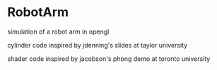 # RobotArm

simulation of a robot arm in opengl

cylinder code inspired by jdenning's slides at taylor university

shader code inspired by jacobson's phong demo at toronto university